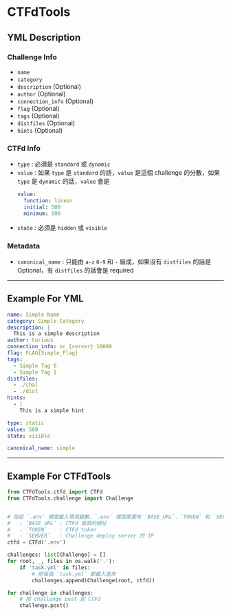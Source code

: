 # CTFdTools

## YML Description
### Challenge Info
- `name`
- `category`
- `description` (Optional)
- `author` (Optional)
- `connection_info` (Optional)
- `flag` (Optional)
- `tags` (Optional)
- `distfiles` (Optional)
- `hints` (Optional)

### CTFd Info
- `type` : 必須是 `standard` 或 `dynamic`
- `value` : 如果 `type` 是 `standard` 的話，`value` 是這個 challenge 的分數，如果 `type` 是 `dynamic` 的話，`value` 會是
    ```yaml
    value:
      function: linear
      initial: 500
      minimum: 100
    ```
- `state` : 必須是 `hidden` 或 `visible`

### Metadata
- `canonical_name` : 只能由 `a-z` `0-9` 和 `-` 組成，如果沒有 `distfiles` 的話是 Optional，有 `distfiles` 的話會是 required


---
## Example For YML

```yml
name: Simple Name
category: Simple Category
description: |
  This is a simple description
author: Curious
connection_info: nc {server} 10000
flag: FLAG{Simple_Flag}
tags: 
  - Simple Tag 0
  - Simple Tag 1
distfiles:
  - ./chal
  - ./dist
hints:
  - |
    This is a simple hint

type: static
value: 500
state: visible

canonical_name: simple
```


---
## Example For CTFdTools

```py
from CTFdTools.ctfd import CTFd
from CTFdTools.challenge import Challenge


# 指從 `.env` 裡面載入環境變數，`.env` 裡面需要有 `BASE_URL`、`TOKEN` 和 `SERVER`
#   - `BASE_URL` : CTFd 首頁的網址
#   - `TOKEN`    : CTFd token
#   - `SERVER`   : Challenge deploy server 的 IP
ctfd = CTFd('.env')

challenges: list[Challenge] = []
for root, _, files in os.walk('.'):
    if 'task.yml' in files:
        # 把每個 `task.yml` 都載入進來
        challenges.append(Challenge(root, ctfd))

for challenge in challenges:
    # 把 challenge post 到 CTFd
    challenge.post()
```
